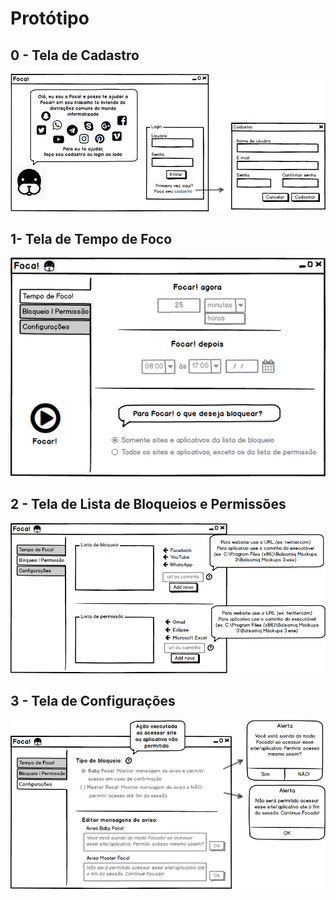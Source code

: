 # Protótipo

## 0 - Tela de Cadastro

![Tela 0](frame0-cadastro-login.png)

## 1- Tela de Tempo de Foco

![Tela 1](frame1-tempo-de-foco.png)

## 2 - Tela de Lista de Bloqueios e Permissões

![Tela 2](frame2-lista-bloqueio-permissao.png)

## 3 - Tela de Configurações

![Tela 3](frame3-configuracao.png)
